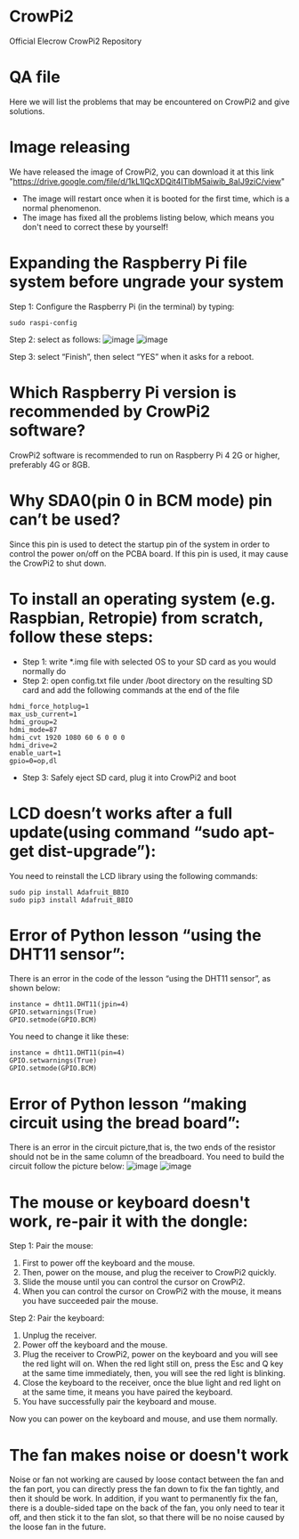 # CrowPi2
Official Elecrow CrowPi2 Repository



# QA file
Here we will list the problems that may be encountered on CrowPi2 and give solutions.

# Image releasing
We have released the image of CrowPi2, you can download it at this link "https://drive.google.com/file/d/1kL1lQcXDQit4ITlbM5aiwib_8aIJ9ziC/view"

- The image will restart once when it is booted for the first time, which is a normal phenomenon.
- The image has fixed all the problems listing below, which means you don't need to correct these by yourself!


# Expanding the Raspberry Pi file system before ungrade your system
Step 1: Configure the Raspberry Pi (in the terminal) by typing:

````
sudo raspi-config
````

Step 2: select as follows:
![image](https://github.com/Elecrow-RD/CrowPi2/blob/main/1.png)
![image](https://github.com/Elecrow-RD/CrowPi2/blob/main/2.png)

Step 3: select “Finish”, then select “YES” when it asks for a reboot.



# Which Raspberry Pi version is recommended by CrowPi2 software?
CrowPi2 software is recommended to run on Raspberry Pi 4 2G or higher, preferably 4G or 8GB.



# Why SDA0(pin 0 in BCM mode) pin can’t be used?
Since this pin is used to detect the startup pin of the system in order to control the power on/off on the PCBA board. If this pin is used, it may cause the CrowPi2 to shut down.



# To install an operating system (e.g. Raspbian, Retropie) from scratch, follow these steps:
- Step 1: write \*.img file with selected OS to your SD card as you would normally do
- Step 2: open config.txt file under /boot directory on the resulting SD card and add the following commands at the end of the file
````
hdmi_force_hotplug=1
max_usb_current=1
hdmi_group=2
hdmi_mode=87
hdmi_cvt 1920 1080 60 6 0 0 0
hdmi_drive=2
enable_uart=1
gpio=0=op,dl
````
- Step 3: Safely eject SD card, plug it into CrowPi2 and boot

# LCD doesn’t works after a full update(using command “sudo apt-get dist-upgrade”):
You need to reinstall the LCD library using the following commands:

````
sudo pip install Adafruit_BBIO
sudo pip3 install Adafruit_BBIO
````



# Error of Python lesson “using the DHT11 sensor”:
There is an error in the code of the lesson “using the DHT11 sensor”, as shown below:
  
````
instance = dht11.DHT11(jpin=4)
GPIO.setwarnings(True)
GPIO.setmode(GPIO.BCM)
````


You need to change it like these:

````
instance = dht11.DHT11(pin=4)
GPIO.setwarnings(True)
GPIO.setmode(GPIO.BCM)
````



# Error of Python lesson “making circuit using the bread board”:
There is an error in the circuit picture,that is, the two ends of the resistor should not be in the same column of the breadboard. You need to build the circuit follow the picture below:
![image](https://github.com/Elecrow-RD/CrowPi2/blob/main/4.png)
![image](https://github.com/Elecrow-RD/CrowPi2/blob/main/5.png)



# The mouse or keyboard doesn't work, re-pair it with the dongle:
Step 1:
Pair the mouse:
1. First to power off the keyboard and the mouse.
2. Then, power on the mouse, and plug the receiver to CrowPi2 quickly.
3. Slide the mouse until you can control the cursor on CrowPi2.
4. When you can control the cursor on CrowPi2 with the mouse, it means you have succeeded pair the mouse. 

Step 2:
Pair the keyboard:
1. Unplug the receiver.
2. Power off the keyboard and the mouse.
3. Plug the receiver to CrowPi2, power on the keyboard and you will see the red light will on. When the red light still on, press the Esc and Q key at the same time immediately, then, you will see the red light is blinking.
4. Close the keyboard to the receiver, once the blue light and red light on at the same time, it means you have paired the keyboard.
5. You have successfully pair the keyboard and mouse.

Now you can power on the keyboard and mouse, and use them normally.



# The fan makes noise or doesn't work
Noise or fan not working are caused by loose contact between the fan and the fan port, you can directly press the fan down to fix the fan tightly, and then it should be work.
In addition, if you want to permanently fix the fan, there is a double-sided tape on the back of the fan, you only need to tear it off, and then stick it to the fan slot, so that there will be no noise caused by the loose fan in the future.


